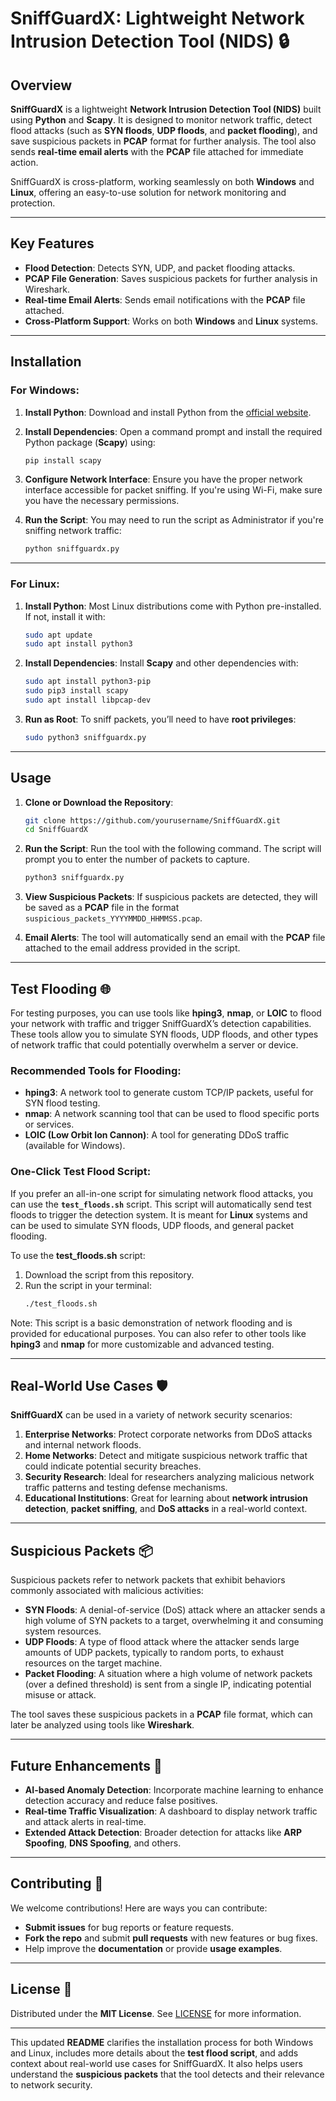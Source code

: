 # **SniffGuardX: Lightweight Network Intrusion Detection Tool (NIDS)** 🔒

## Overview

**SniffGuardX** is a lightweight **Network Intrusion Detection Tool (NIDS)** built using **Python** and **Scapy**. It is designed to monitor network traffic, detect flood attacks (such as **SYN floods**, **UDP floods**, and **packet flooding**), and save suspicious packets in **PCAP** format for further analysis. The tool also sends **real-time email alerts** with the **PCAP** file attached for immediate action.

SniffGuardX is cross-platform, working seamlessly on both **Windows** and **Linux**, offering an easy-to-use solution for network monitoring and protection.

---

## Key Features

- **Flood Detection**: Detects SYN, UDP, and packet flooding attacks.
- **PCAP File Generation**: Saves suspicious packets for further analysis in Wireshark.
- **Real-time Email Alerts**: Sends email notifications with the **PCAP** file attached.
- **Cross-Platform Support**: Works on both **Windows** and **Linux** systems.

---

## Installation

### For **Windows**:

1. **Install Python**: 
   Download and install Python from the [official website](https://www.python.org/downloads/).

2. **Install Dependencies**:
    Open a command prompt and install the required Python package (**Scapy**) using:
    ```bash
    pip install scapy
    ```

3. **Configure Network Interface**: 
   Ensure you have the proper network interface accessible for packet sniffing. If you're using Wi-Fi, make sure you have the necessary permissions.

4. **Run the Script**:
    You may need to run the script as Administrator if you're sniffing network traffic:
    ```bash
    python sniffguardx.py
    ```

---

### For **Linux**:

1. **Install Python**:
    Most Linux distributions come with Python pre-installed. If not, install it with:
    ```bash
    sudo apt update
    sudo apt install python3
    ```

2. **Install Dependencies**:
    Install **Scapy** and other dependencies with:
    ```bash
    sudo apt install python3-pip
    sudo pip3 install scapy
    sudo apt install libpcap-dev
    ```

3. **Run as Root**:
    To sniff packets, you’ll need to have **root privileges**:
    ```bash
    sudo python3 sniffguardx.py
    ```

---

## Usage

1. **Clone or Download the Repository**:
   ```bash
   git clone https://github.com/yourusername/SniffGuardX.git
   cd SniffGuardX
   ```

2. **Run the Script**:
    Run the tool with the following command. The script will prompt you to enter the number of packets to capture.
    ```bash
    python3 sniffguardx.py
    ```

3. **View Suspicious Packets**:
    If suspicious packets are detected, they will be saved as a **PCAP** file in the format `suspicious_packets_YYYYMMDD_HHMMSS.pcap`.

4. **Email Alerts**:
    The tool will automatically send an email with the **PCAP** file attached to the email address provided in the script.

---

## Test Flooding 🌐

For testing purposes, you can use tools like **hping3**, **nmap**, or **LOIC** to flood your network with traffic and trigger SniffGuardX’s detection capabilities. These tools allow you to simulate SYN floods, UDP floods, and other types of network traffic that could potentially overwhelm a server or device.

### Recommended Tools for Flooding:
- **hping3**: A network tool to generate custom TCP/IP packets, useful for SYN flood testing.
- **nmap**: A network scanning tool that can be used to flood specific ports or services.
- **LOIC (Low Orbit Ion Cannon)**: A tool for generating DDoS traffic (available for Windows).

### One-Click Test Flood Script:
If you prefer an all-in-one script for simulating network flood attacks, you can use the **`test_floods.sh`** script. This script will automatically send test floods to trigger the detection system. It is meant for **Linux** systems and can be used to simulate SYN floods, UDP floods, and general packet flooding.

To use the **test_floods.sh** script:

1. Download the script from this repository.
2. Run the script in your terminal:
    ```bash
    ./test_floods.sh
    ```

Note: This script is a basic demonstration of network flooding and is provided for educational purposes. You can also refer to other tools like **hping3** and **nmap** for more customizable and advanced testing.

---

## Real-World Use Cases 🛡️

**SniffGuardX** can be used in a variety of network security scenarios:

1. **Enterprise Networks**: Protect corporate networks from DDoS attacks and internal network floods.
2. **Home Networks**: Detect and mitigate suspicious network traffic that could indicate potential security breaches.
3. **Security Research**: Ideal for researchers analyzing malicious network traffic patterns and testing defense mechanisms.
4. **Educational Institutions**: Great for learning about **network intrusion detection**, **packet sniffing**, and **DoS attacks** in a real-world context.

---

## Suspicious Packets 📦

Suspicious packets refer to network packets that exhibit behaviors commonly associated with malicious activities:

- **SYN Floods**: A denial-of-service (DoS) attack where an attacker sends a high volume of SYN packets to a target, overwhelming it and consuming system resources.
- **UDP Floods**: A type of flood attack where the attacker sends large amounts of UDP packets, typically to random ports, to exhaust resources on the target machine.
- **Packet Flooding**: A situation where a high volume of network packets (over a defined threshold) is sent from a single IP, indicating potential misuse or attack.

The tool saves these suspicious packets in a **PCAP** file format, which can later be analyzed using tools like **Wireshark**.

---

## Future Enhancements 🔧

- **AI-based Anomaly Detection**: Incorporate machine learning to enhance detection accuracy and reduce false positives.
- **Real-time Traffic Visualization**: A dashboard to display network traffic and attack alerts in real-time.
- **Extended Attack Detection**: Broader detection for attacks like **ARP Spoofing**, **DNS Spoofing**, and others.

---

## Contributing 🤝

We welcome contributions! Here are ways you can contribute:

- **Submit issues** for bug reports or feature requests.
- **Fork the repo** and submit **pull requests** with new features or bug fixes.
- Help improve the **documentation** or provide **usage examples**.

---

## License 📝

Distributed under the **MIT License**. See [LICENSE](LICENSE) for more information.

---

This updated **README** clarifies the installation process for both Windows and Linux, includes more details about the **test flood script**, and adds context about real-world use cases for SniffGuardX. It also helps users understand the **suspicious packets** that the tool detects and their relevance to network security.
